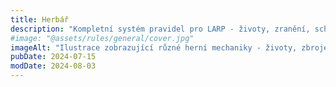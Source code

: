 ```yaml
---
title: Herbář
description: "Kompletní systém pravidel pro LARP - životy, zranění, schopnosti, rasy, jídlo, zbroje a herní mechaniky"
#image: "@assets/rules/general/cover.jpg"
imageAlt: "Ilustrace zobrazující různé herní mechaniky - životy, zbroje, boj a schopnosti"
pubDate: 2024-07-15
modDate: 2024-08-03
---
```

